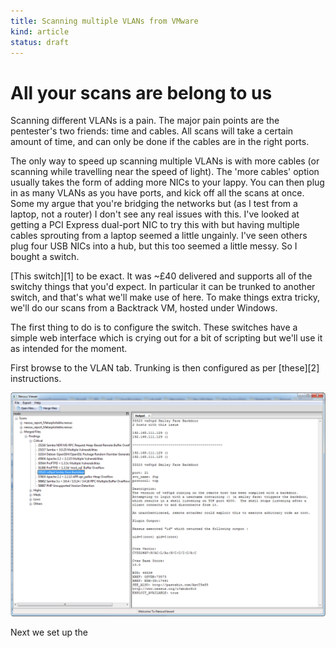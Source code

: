 ```yaml
---
title: Scanning multiple VLANs from VMware
kind: article
status: draft
---
```

# All your scans are belong to us

Scanning different VLANs is a pain. The major pain points are the pentester's
two friends: time and cables. All scans will take a certain amount of time, and
can only be done if the cables are in the right ports.

The only way to speed up scanning multiple VLANs is with more cables (or
scanning while travelling near the speed of light). The 'more cables' option
usually takes the form of adding more NICs to your lappy. You can then plug in
as many VLANs as you have ports, and kick off all the scans at once. Some my
argue that you're bridging the networks but (as I test from a laptop, not
a router) I don't see any real issues with this. I've looked at getting a PCI
Express dual-port NIC to try this with but having multiple cables sprouting
from a laptop seemed a little ungainly. I've seen others plug four USB NICs
into a hub, but this too seemed a little messy. So I bought a switch.

[This switch][1] to be exact. It was ~£40 delivered and supports all of
the switchy things that you'd expect. In particular it can be trunked to
another switch, and that's what we'll make use of here. To make things extra
tricky, we'll do our scans from a Backtrack VM, hosted under Windows.

The first thing to do is to configure the switch. These switches have a simple
web interface which is crying out for a bit of scripting but we'll use it as
intended for the moment.

First browse to the VLAN tab. Trunking is then configured as per [these][2] 
instructions.

![Configure trunking](/images/nessusviewer_Metasploitable_scan_merged.PNG
"Configuring trunking")

Next we set up the 
